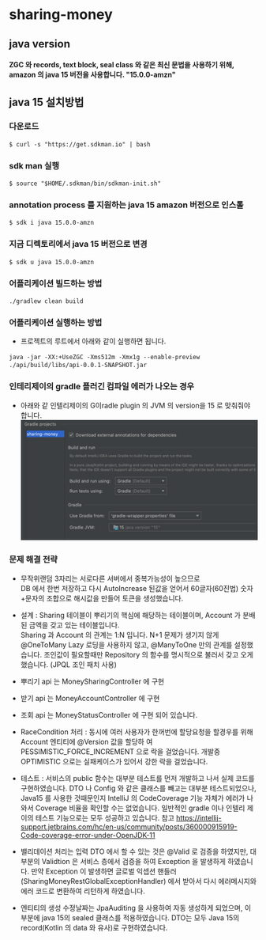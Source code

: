 # sharing-money
## java version
#### ZGC 와 records, text block, seal class 와 같은 최신 문법을 사용하기 위해, amazon 의 java 15 버전을 사용합니다. "15.0.0-amzn"
## java 15 설치방법
### 다운로드
```
$ curl -s "https://get.sdkman.io" | bash
```
### sdk man 실행
```
$ source "$HOME/.sdkman/bin/sdkman-init.sh"
```
### annotation process 를 지원하는 java 15 amazon 버전으로 인스톨
```
$ sdk i java 15.0.0-amzn
```
### 지금 디렉토리에서 java 15 버전으로 변경
```
$ sdk u java 15.0.0-amzn
```
### 어플리케이션 빌드하는 방법
```
./gradlew clean build
```
### 어플리케이션 실행하는 방법
- 프로젝트의 루트에서 아래와 같이 실행하면 됩니다.
```
java -jar -XX:+UseZGC -Xms512m -Xmx1g --enable-preview ./api/build/libs/api-0.0.1-SNAPSHOT.jar
```
### 인테리제이의 gradle 플러긴 컴파일 에러가 나오는 경우
- 아래와 같 인텔리제이의 G이radle plugin 의 JVM 의 version을 15 로 맞춰줘야 합니다.
![superkey](./images/intelliJ-Gradle-Setting.png)

### 문제 해결 전략
- 무작위랜덤 3자리는 서로다른 서버에서 중복가능성이 높으므로  
DB 에서 한번 저장하고 다시 AutoIncrease 된값을 얻어서 60글자(60진법) 숫자+문자의 조합으로 해시값을 만들어 토큰을 생성했습니다.

- 설계 : Sharing 테이블이 뿌리기의 핵심에 해당하는 테이블이며, Account 가 분배된 금액을 갖고 있는 테이블입니다.  
Sharing 과 Account 의 관계는 1:N 입니다.
N+1 문제가 생기지 않게 @OneToMany Lazy 로딩을 사용하지 않고, @ManyToOne 만의 관계를 설정했습니다. 
조인값이 필요할때만 Repository 의 함수를 명시적으로 불러서 갖고 오게 했습니다. (JPQL 조인 패치 사용)

- 뿌리기 api 는 MoneySharingController 에 구현
- 받기 api 는 MoneyAccountController 에 구현
- 조회 api 는 MoneyStatusController 에 구현
되어 있습니다.

- RaceCondition 처리 : 동시에 여러 사용자가 한꺼번에 할당요청을 할경우를 위해 Account 엔티티에 @Version 값을 할당하 
여 PESSIMISTIC_FORCE_INCREMENT 으로 락을 걸었습니다. 개발중 OPTIMISTIC 으로는 실패케이스가 있어서 강한 락을 걸었습니다.
 
- 테스트 : 서비스의 public 함수는 대부분 테스트를 먼저 개발하고 나서 실제 코드를 구현하였습니다.
DTO 나 Config 와 같은 클래스를 빼고는 대부분 테스트되었으나, Java15 를 사용한 것때문인지 IntelliJ 의 
CodeCoverage 기능 자체가 에러가 나와서 Coverage 비율을 확인할 수는 없었습니다. 일반적인 gradle 이나 인텔리 제이의 테스트 기능으로는 모두 성공하고 있습니다. 
 참고
https://intellij-support.jetbrains.com/hc/en-us/community/posts/360000915919-Code-coverage-error-under-OpenJDK-11

- 밸리데이션 처리는 입력 DTO 에서 할 수 있는 것은 @Valid 로 검증을 하였지만, 대부분의 Validtion 은 서비스 층에서 
검증을 하여 Exception 을 발생하게 하였습니다.
만약 Exception 이 발생하면 글로벌 익셉션 핸들러(SharingMoneyRestGlobalExceptionHandler) 에서 받아서 다시 에러메시지와 에러 코드로 변환하여
리턴하게 하였습니다. 

- 엔티티의 생성 수정날짜는 JpaAuditing 을 사용하여 자동 생성하게 되었으며, 
이 부분에 java 15의 sealed 클래스를 적용하였습니다. DTO는 모두 Java 15의  record(Kotlin 의 data 와 유사)로 구현하였습니다.
